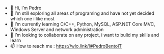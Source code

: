 - 👋 Hi, I’m Pedro
- 👀 I’m still exploring all areas of programing and have not yet decided which one i like most
- 🌱 I’m currently learning C/C++, Python, MySQL, ASP.NET Core MVC, Windows Server and network administration
- 💞️ I’m looking to collaborate on any project, i want to bulid my skills and learn
- 📫 How to reach me : https://wlo.link/@PedroBentoIT

<!---
PBento96/PBento96 is a ✨ special ✨ repository because its `README.md` (this file) appears on your GitHub profile.
You can click the Preview link to take a look at your changes.
--->
